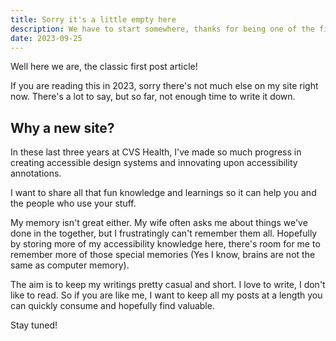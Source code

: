 ```yaml
---
title: Sorry it's a little empty here
description: We have to start somewhere, thanks for being one of the first visitors here.
date: 2023-09-25
---
```


Well here we are, the classic first post article!

If you are reading this in 2023, sorry there's not much else on my site right now. There's a lot to say, but so far, not enough time to write it down.

## Why a new site?

In these last three years at CVS Health, I've made so much progress in creating accessible design systems and innovating upon accessibility annotations.

I want to share all that fun knowledge and learnings so it can help you and the people who use your stuff.

My memory isn't great either. My wife often asks me about things we've done in the together, but I frustratingly can't remember them all. Hopefully by storing more of my accessibility knowledge here, there's room for me to remember more of those special memories (Yes I know, brains are not the same as computer memory).

The aim is to keep my writings pretty casual and short. I love to write, I don't like to read. So if you are like me, I want to keep all my posts at a length you can quickly consume and hopefully find valuable.

Stay tuned!
